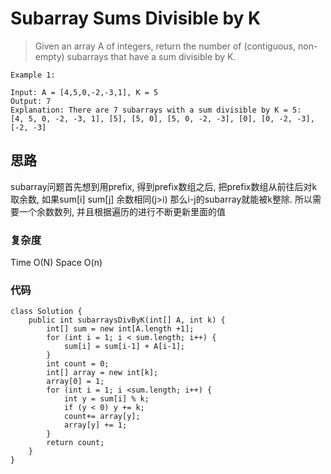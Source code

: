 # Subarray Sums Divisible by K
> Given an array A of integers, return the number of (contiguous, non-empty) subarrays that have a sum divisible by K.

 

	Example 1:
	
	Input: A = [4,5,0,-2,-3,1], K = 5
	Output: 7
	Explanation: There are 7 subarrays with a sum divisible by K = 5:
	[4, 5, 0, -2, -3, 1], [5], [5, 0], [5, 0, -2, -3], [0], [0, -2, -3], [-2, -3]


## 思路
subarray问题首先想到用prefix, 得到prefix数组之后, 把prefix数组从前往后对k取余数, 如果sum[i] sum[j\] 余数相同(j>i) 那么i-j的subarray就能被k整除. 所以需要一个余数数列, 并且根据遍历的进行不断更新里面的值

### 复杂度
Time O(N) Space O(n)
### 代码

```
class Solution {
    public int subarraysDivByK(int[] A, int k) {
        int[] sum = new int[A.length +1];
        for (int i = 1; i < sum.length; i++) {
            sum[i] = sum[i-1] + A[i-1];
        }
        int count = 0;
        int[] array = new int[k];
        array[0] = 1;
        for (int i = 1; i <sum.length; i++) {
            int y = sum[i] % k;
            if (y < 0) y += k;
            count+= array[y];
            array[y] += 1;
        }
        return count;
    }
}

``` 